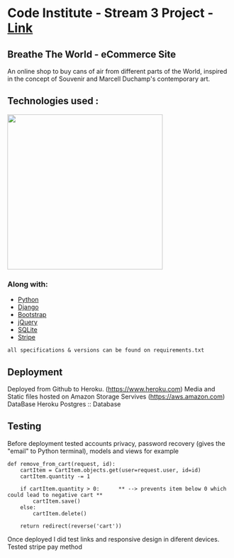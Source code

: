 # Code Institute - Stream 3 Project -  [Link](https://breatheworld.herokuapp.com/)

## Breathe The World - eCommerce Site

An online shop to buy cans of air from different parts of the World, inspired in the concept of Souvenir and Marcell Duchamp's contemporary art.

## Technologies used :

<img src="https://camo.githubusercontent.com/904ade21b6fb63dec17555495bb36f749ba52023/68747470733a2f2f73332d75732d776573742d322e616d617a6f6e6177732e636f6d2f706c7567696e7365727665722f646f635265736f75726365732f737461636b2e737667" width="350px">

### Along with:

- [Python](https://www.python.org)
- [Django](https://www.djangoproject.com)
- [Bootstrap](http://getbootstrap.com)
- [jQuery](http://jquery.com)
- [SQLite](https://www.sqlite.org)
- [Stripe](https://www.stripe.com)

`all specifications & versions can be found on requirements.txt`


## Deployment

Deployed from Github to Heroku. (https://www.heroku.com)
Media and Static files hosted on Amazon Storage Servives (https://aws.amazon.com)
DataBase Heroku Postgres :: Database


## Testing
Before deployment tested accounts privacy, password recovery (gives the "email" to Python terminal), models and views for example


```
def remove_from_cart(request, id):
    cartItem = CartItem.objects.get(user=request.user, id=id)
    cartItem.quantity -= 1 

    if cartItem.quantity > 0:      ** --> prevents item below 0 which could lead to negative cart **
        cartItem.save()
    else:
        cartItem.delete()

    return redirect(reverse('cart'))
```

Once deployed I did test links and responsive design in diferent devices.
Tested stripe pay method


